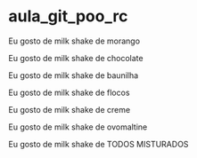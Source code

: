 # aula_git_poo_rc

Eu gosto de milk shake de morango

Eu gosto de milk shake de chocolate

Eu gosto de milk shake de baunilha

Eu gosto de milk shake de flocos

Eu gosto de milk shake de creme

Eu gosto de milk shake de ovomaltine

Eu gosto de milk shake de TODOS MISTURADOS